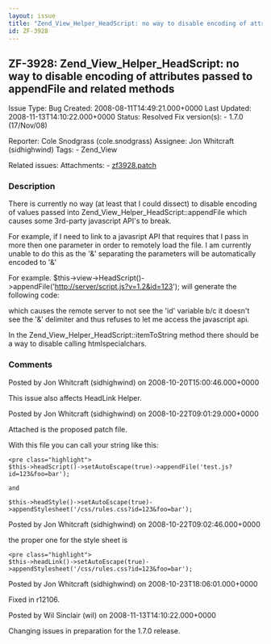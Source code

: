 ```yaml
---
layout: issue
title: "Zend_View_Helper_HeadScript: no way to disable encoding of attributes passed to appendFile and related methods"
id: ZF-3928
---
```


ZF-3928: Zend\_View\_Helper\_HeadScript: no way to disable encoding of attributes passed to appendFile and related methods
--------------------------------------------------------------------------------------------------------------------------

 Issue Type: Bug Created: 2008-08-11T14:49:21.000+0000 Last Updated: 2008-11-13T14:10:22.000+0000 Status: Resolved Fix version(s): - 1.7.0 (17/Nov/08)
 
 Reporter:  Cole Snodgrass (cole.snodgrass)  Assignee:  Jon Whitcraft (sidhighwind)  Tags: - Zend\_View
 
 Related issues: 
 Attachments: - [zf3928.patch](/issues/secure/attachment/11600/zf3928.patch)
 
### Description

There is currently no way (at least that I could dissect) to disable encoding of values passed into Zend\_View\_Helper\_HeadScript::appendFile which causes some 3rd-party javascript API's to break.

For example, if I need to link to a javasript API that requires that I pass in more then one parameter in order to remotely load the file. I am currently unable to do this as the '&' separating the parameters will be automatically encoded to '&'

For example. $this->view->HeadScript()->appendFile('<http://server/script.js?v=1.2&id=123>'); will generate the following code:

which causes the remote server to not see the 'id' variable b/c it doesn't see the '&' delimiter and thus refuses to let me access the javascript api.

In the Zend\_View\_Helper\_HeadScript::itemToString method there should be a way to disable calling htmlspecialchars.

 

 

### Comments

Posted by Jon Whitcraft (sidhighwind) on 2008-10-20T15:00:46.000+0000

This issue also affects HeadLink Helper.

 

 

Posted by Jon Whitcraft (sidhighwind) on 2008-10-22T09:01:29.000+0000

Attached is the proposed patch file.

With this file you can call your string like this:

 
    <pre class="highlight">
    $this->headScript()->setAutoEscape(true)->appendFile('test.js?id=123&foo=bar');
    
    and 
    
    $this->headStyle()->setAutoEscape(true)->appendStylesheet('/css/rules.css?id=123&foo=bar');


 

 

Posted by Jon Whitcraft (sidhighwind) on 2008-10-22T09:02:46.000+0000

the proper one for the style sheet is

 
    <pre class="highlight">
    $this->headLink()->setAutoEscape(true)->appendStylesheet('/css/rules.css?id=123&foo=bar');


 

 

Posted by Jon Whitcraft (sidhighwind) on 2008-10-23T18:06:01.000+0000

Fixed in r12106.

 

 

Posted by Wil Sinclair (wil) on 2008-11-13T14:10:22.000+0000

Changing issues in preparation for the 1.7.0 release.

 

 